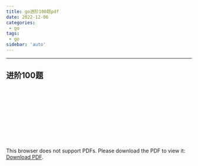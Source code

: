 ```yaml
---
title: go进阶100题pdf
date: 2022-12-06
categories:
 - go
tags:
 - go
sidebar: 'auto'
---
```

---
## 进阶100题
<object data="/go/Go 进阶实战 100 题.pdf" type="application/pdf" width="980px" height="780px">
    <embed src="/go/Go 进阶实战 100 题.pdf">
        <p>This browser does not support PDFs. Please download the PDF to view it: <a href="/go/Go 进阶实战 100 题.pdf">Download PDF</a>.</p>
    </embed>
</object>

